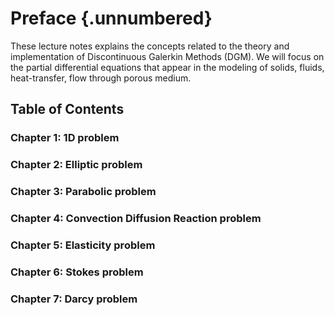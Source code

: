 # Preface {.unnumbered}

These lecture notes explains the concepts related to the theory and implementation of Discontinuous Galerkin Methods (DGM). We will focus on the partial differential equations that appear in the modeling of solids, fluids, heat-transfer, flow through porous medium.

## Table of Contents

### Chapter 1: 1D problem

### Chapter 2: Elliptic problem

### Chapter 3: Parabolic problem

### Chapter 4: Convection Diffusion Reaction problem

### Chapter 5: Elasticity problem

### Chapter 6: Stokes problem

### Chapter 7: Darcy problem